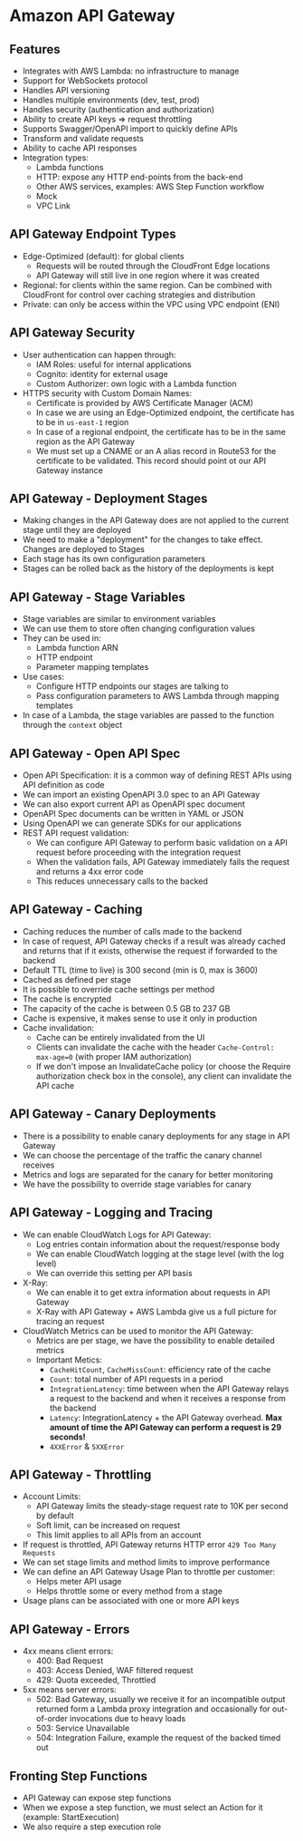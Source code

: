 # Amazon API Gateway

## Features

- Integrates with AWS Lambda: no infrastructure to manage
- Support for WebSockets protocol
- Handles API versioning
- Handles multiple environments (dev, test, prod)
- Handles security (authentication and authorization)
- Ability to create API keys => request throttling
- Supports Swagger/OpenAPI import to quickly define APIs
- Transform and validate requests
- Ability to cache API responses
- Integration types:
    - Lambda functions
    - HTTP: expose any HTTP end-points from the back-end
    - Other AWS services, examples: AWS Step Function workflow
    - Mock
    - VPC Link

## API Gateway Endpoint Types

- Edge-Optimized (default): for global clients
    - Requests will be routed through the CloudFront Edge locations
    - API Gateway will still live in one region where it was created
- Regional: for clients within the same region. Can be combined with CloudFront for control over caching strategies and distribution
- Private: can only be access within the VPC using VPC endpoint (ENI)

## API Gateway Security

- User authentication can happen through:
    - IAM Roles: useful for internal applications
    - Cognito: identity for external usage
    - Custom Authorizer: own logic with a Lambda function
- HTTPS security with Custom Domain Names: 
    - Certificate is provided by AWS Certificate Manager (ACM)
    - In case we are using an Edge-Optimized endpoint, the certificate has to be in `us-east-1` region
    - In case of a regional endpoint, the certificate has to be in the same region as the API Gateway
    - We must set up a CNAME or an A alias record in Route53 for the certificate to be validated. This record should point ot our API Gateway instance

## API Gateway - Deployment Stages

- Making changes in the API Gateway does are not applied to the current stage until they are deployed
- We need to make a "deployment" for the changes to take effect. Changes are deployed to Stages
- Each stage has its own configuration parameters
- Stages can be rolled back as the history of the deployments is kept

## API Gateway - Stage Variables

- Stage variables are similar to environment variables
- We can use them to store often changing configuration values
- They can be used in:
    - Lambda function ARN
    - HTTP endpoint
    - Parameter mapping templates
- Use cases:
    - Configure HTTP endpoints our stages are talking to
    - Pass configuration parameters to AWS Lambda through mapping templates
- In case of a Lambda, the stage variables are passed to the function through the `context` object

## API Gateway - Open API Spec

- Open API Specification: it is a common way of defining REST APIs using API definition as code
- We can import an existing OpenAPI 3.0 spec to an API Gateway
- We can also export current API as OpenAPI spec document
- OpenAPI Spec documents can be written in YAML or JSON
- Using OpenAPI we can generate SDKs for our applications
- REST API request validation:
    - We can configure API Gateway to perform basic validation on a API request before proceeding with the integration request
    - When the validation fails, API Gateway immediately fails the request and returns a 4xx error code
    - This reduces unnecessary calls to the backed

## API Gateway - Caching

- Caching reduces the number of calls made to the backend
- In case of request, API Gateway checks if a result was already cached and returns that if it exists, otherwise the request if forwarded to the backend
- Default TTL (time to live) is 300 second (min is 0, max is 3600)
- Cached as defined per stage
- It is possible to override cache settings per method
- The cache is encrypted
- The capacity of the cache is between 0.5 GB to 237 GB
- Cache is expensive, it makes sense to use it only in production
- Cache invalidation:
    - Cache can be entirely invalidated from the UI
    - Clients can invalidate the cache with the header `Cache-Control: max-age=0` (with proper IAM authorization)
    - If we don't impose an InvalidateCache policy (or choose the Require authorization check box in the console), any client can invalidate the API cache

## API Gateway - Canary Deployments

- There is a possibility to enable canary deployments for any stage in API Gateway
- We can choose the percentage of the traffic the canary channel receives
- Metrics and logs are separated for the canary for better monitoring
- We have the possibility to override stage variables for canary

## API Gateway - Logging and Tracing

- We can enable CloudWatch Logs for API Gateway:
    - Log entries contain information about the request/response body
    - We can enable CloudWatch logging at the stage level (with the log level)
    - We can override this setting per API basis
- X-Ray:
    - We can enable it to get extra information about requests in API Gateway
    - X-Ray with API Gateway + AWS Lambda give us a full picture for tracing an request
- CloudWatch Metrics can be used to monitor the API Gateway:
    - Metrics are per stage, we have the possibility to enable detailed metrics
    - Important Metics:
        - `CacheHitCount`, `CacheMissCount`: efficiency rate of the cache
        - `Count`: total number of API requests in a period
        - `IntegrationLatency`: time between when the API Gateway relays a request to the backend and when it receives a response from the backend
        - `Latency`: IntegrationLatency + the API Gateway overhead. **Max amount of time the API Gateway can perform a request is 29 seconds!**
        - `4XXError` & `5XXError`

## API Gateway - Throttling

- Account Limits:
    - API Gateway limits the steady-stage request rate to 10K per second by default
    - Soft limit, can be increased on request
    - This limit applies to all APIs from an account
- If request is throttled, API Gateway returns HTTP error `429 Too Many Requests`
- We can set stage limits and method limits to improve performance
- We can define an API Gateway Usage Plan to throttle per customer:
    - Helps meter API usage
    - Helps throttle some or every method from a stage
- Usage plans can be associated with one or more API keys

## API Gateway - Errors

- 4xx means client errors:
    - 400: Bad Request
    - 403: Access Denied, WAF filtered request
    - 429: Quota exceeded, Throttled
- 5xx means server errors:
    - 502: Bad Gateway, usually we receive it for an incompatible output returned form a Lambda proxy integration and occasionally for out-of-order invocations due to heavy loads
    - 503: Service Unavailable
    - 504: Integration Failure, example the request of the backed timed out

## Fronting Step Functions

- API Gateway can expose step functions
- When we expose a step function, we must select an Action for it (example: StartExecution)
- We also require a step execution role